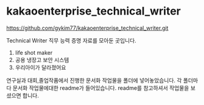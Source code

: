 # kakaoenterprise_technical_writer
https://github.com/gykim77/kakaoenterprise_technical_writer.git 

Technical Writer 직무 능력 증명 자료를 모아둔 곳입니다.

1. life shot maker
2. 공용 냉장고 보안 시스템
3. 우리아이가 달라졌어요

연구실과 대회,졸업작품에서 진행한 문서화 작업물을 폴더에 넣어놓았습니다.
각 폴더마다 문서화 작업물에대한 readme가 들어있습니다.
readme를 참고하셔서 작업물을 보셨으면 합니다.
